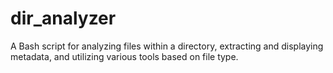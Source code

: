 # dir_analyzer
A Bash script for analyzing files within a directory, extracting and displaying metadata, and utilizing various tools based on file type.
